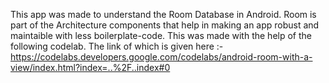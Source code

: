 This app was made to understand the Room Database in Android. Room is part of the Architecture components that help in making an app robust and maintaible with less boilerplate-code. This was made with the help of the following codelab. The link of which is given here :- https://codelabs.developers.google.com/codelabs/android-room-with-a-view/index.html?index=..%2F..index#0

